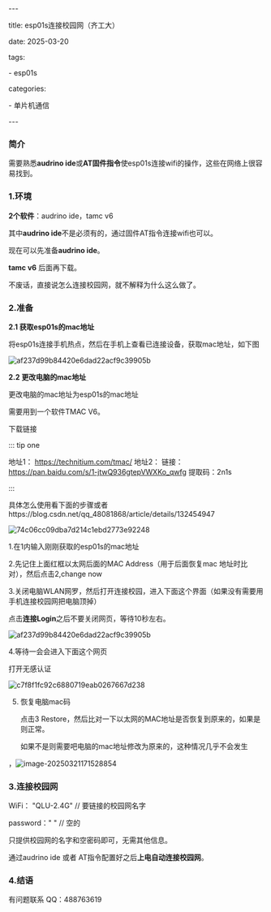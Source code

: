 \---

title: esp01s连接校园网（齐工大）

date: 2025-03-20

tags:

 \- esp01s

categories:

 \- 单片机通信

\---



### **简介**

需要熟悉**audrino ide**或**AT固件指令**使esp01s连接wifi的操作，这些在网络上很容易找到。

### 1.**环境**

**2个软件**：audrino ide，tamc v6

其中**audrino ide**不是必须有的，通过固件AT指令连接wifi也可以。

现在可以先准备**audrino ide**。

**tamc v6** 后面再下载。

不废话，直接说怎么连接校园网，就不解释为什么这么做了。

### **2.准备**

**2.1 获取esp01s的mac地址**

将esp01s连接手机热点，然后在手机上查看已连接设备，获取mac地址，如下图

![af237d99b84420e6dad22acf9c39905b](photo_esp01s/1.png)

**2.2 更改电脑的mac地址**

更改电脑的mac地址为esp01s的mac地址

需要用到一个软件TMAC V6。

下载链接

::: tip one

地址1：
https://technitium.com/tmac/
地址2：
链接：https://pan.baidu.com/s/1-jtwQ936gtepVWXKo_qwfg
提取码：2n1s

:::

具体怎么使用看下面的步骤或者https://blog.csdn.net/qq_48081868/article/details/132454947



![74c06cc09dba7d214c1ebd2773e92248](photo_esp01s/2.png)

1.在1内输入刚刚获取的esp01s的mac地址

2.先记住上面红框以太网后面的MAC Address（用于后面恢复mac 地址时比对），然后点击2,change now

3.关闭电脑WLAN网罗，然后打开连接校园，进入下面这个界面（如果没有需要用手机连接校园网把电脑顶掉）

点击**连接Login**之后不要关闭网页，等待10秒左右。

![af237d99b84420e6dad22acf9c39905b](photo_esp01s/3.png)

4.等待一会会进入下面这个网页

打开无感认证

![c7f8f1fc92c6880719eab0267667d238](photo_esp01s/4.png)

5. 恢复电脑mac码

   点击3 Restore，然后比对一下以太网的MAC地址是否恢复到原来的，如果是则正常。

   如果不是则需要吧电脑的mac地址修改为原来的，这种情况几乎不会发生

，![image-20250321171528854](photo_esp01s/2.png)

### 3.**连接校园网**

WiFi：	"QLU-2.4G"  // 要链接的校园网名字

password：" "               //  空的

只提供校园网的名字和空密码即可，无需其他信息。

通过audrino ide 或者 AT指令配置好之后**上电自动连接校园网**。



### 4.**结语**

有问题联系     QQ：488763619